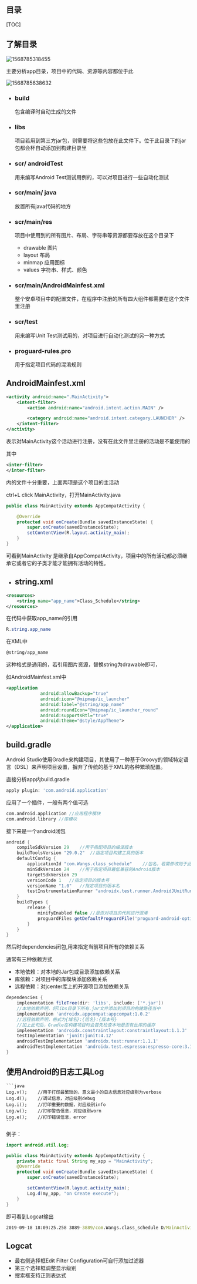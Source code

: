 ## 目录

[TOC]



## 了解目录

![1568785318455](C:\Users\27766\AppData\Roaming\Typora\typora-user-images\1568785318455.png)

主要分析app目录，项目中的代码、资源等内容都位于此

![1568785638632](C:\Users\27766\AppData\Roaming\Typora\typora-user-images\1568785638632.png)

* ### build

  包含编译时自动生成的文件

* ### libs

  项目若用到第三方jar包，则需要将这些包放在此文件下。位于此目录下的jar包都会杯自动添加到构建目录里

* ### scr/ androidTest

  用来编写Android Test测试用例的，可以对项目进行一些自动化测试

* ### scr/main/ java

  放置所有java代码的地方

* ### scr/main/res

  项目中使用到的所有图片、布局、字符串等资源都要存放在这个目录下

    * drawable 图片
    * layout 布局
    * minmap 应用图标
    * values 字符串、样式、颜色

* ### scr/main/AndroidMainfest.xml

  整个安卓项目中的配置文件，在程序中注册的所有四大组件都需要在这个文件里注册

* ### scr/test

  用来编写Unit Test测试用的，对项目进行自动化测试的另一种方式

* ### proguard-rules.pro

  用于指定项目代码的混淆规则

## AndroidMainfest.xml

```xml
<activity android:name=".MainActivity">
    <intent-filter>
        <action android:name="android.intent.action.MAIN" />

        <category android:name="android.intent.category.LAUNCHER" />
    </intent-filter>
</activity>
```

表示对MainActivity这个活动进行注册，没有在此文件里注册的活动是不能使用的

其中

``` xml
<inter-filter>
</inter-filter>
```

内的文件十分重要，上面两项是这个项目的主活动

ctrl+L click MainActivity，打开MainActivity.java

``` java
public class MainActivity extends AppCompatActivity {

    @Override
    protected void onCreate(Bundle savedInstanceState) {
        super.onCreate(savedInstanceState);
        setContentView(R.layout.activity_main);
    }
}
```

可看到MainActivity 是继承自AppCompatActivity，项目中的所有活动都必须继承它或者它的子类才能才能拥有活动的特性。

* ## string.xml

``` xml
<resources>
    <string name="app_name">Class_Schedule</string>
</resources>
```

在代码中获取app_name的引用

``` java
R.string.app_name
```

在XML中

``` xml
@string/app_name
```

这种格式是通用的，若引用图片资源，替换string为drawable即可，

如AndroidMainfest.xml中

```xml
<application
             android:allowBackup="true"
             android:icon="@mipmap/ic_launcher"
             android:label="@string/app_name"
             android:roundIcon="@mipmap/ic_launcher_round"
             android:supportsRtl="true"
             android:theme="@style/AppTheme">
</application>
```

## build.gradle

Android Studio使用Gradle来构建项目，其使用了一种基于Groovy的领域特定语言（DSL）来声明项目设置，摒弃了传统的基于XML的各种繁琐配置。

直接分析app内build.gradle

``` gradle
apply plugin: 'com.android.application'
```

应用了一个插件，一般有两个值可选

``` gradle
com.android.application //应用程序模块
com.android.library //库模块
```

接下来是一个android闭包

```  gradle
android {
    compileSdkVersion 29	//用于指配项目的编译版本
    buildToolsVersion "29.0.2"	//指定项目构建工具的版本
    defaultConfig {
        applicationId "com.Wangs.class_schedule"	//包名，若需修改则于此处修改
        minSdkVersion 24	//用于指定项目最低兼容的Android版本
        targetSdkVersion 29	
        versionCode 1	//指定项目的版本号
        versionName "1.0"	//指定项目的版本名
        testInstrumentationRunner "androidx.test.runner.AndroidJUnitRunner"
    }
    buildTypes {
        release {
            minifyEnabled false //是否对项目的代码进行混淆
            proguardFiles getDefaultProguardFile('proguard-android-optimize.txt'), 'proguard-rules.pro'	//指定混淆时使用的规则文件
        }
    }
}
```

然后时dependencies闭包,用来指定当前项目所有的依赖关系

通常有三种依赖方式

* 本地依赖：对本地的Jar包或目录添加依赖关系
* 库依赖：对项目中的库模块添加依赖关系
* 远程依赖：对jcenter库上的开源项目添加依赖关系

``` gradle
dependencies {
    implementation fileTree(dir: 'libs', include: ['*.jar'])	
    //本地依赖声明，将libs目录下所有.jar文件添加到项目的构建路径当中
    implementation 'androidx.appcompat:appcompat:1.0.2'
    //远程依赖声明，格式为{域名}:{组名}:{版本号}
    //加上此句后，Gradle在构建项目时会首先检查本地是否有此库的缓存
    implementation 'androidx.constraintlayout:constraintlayout:1.1.3'
    testImplementation 'junit:junit:4.12'
    androidTestImplementation 'androidx.test:runner:1.1.1'
    androidTestImplementation 'androidx.test.espresso:espresso-core:3.1.1'
}
```

## 使用Android的日志工具Log
    ```java
    Log.v(); 	//用于打印最繁琐的，意义最小的日志信息对应级别为verbose
    Log.d(); 	//调试信息，对应级别debug
    Log.i();	//打印重要的数据，对应级别info
    Log.w();	//打印警告信息，对应级别worn
    Log.e();	//打印错误信息，error
    ```

例子：

``` java
import android.util.Log;

public class MainActivity extends AppCompatActivity {
    private static final String my_app = "MainActivity";
    @Override
    protected void onCreate(Bundle savedInstanceState) {
        super.onCreate(savedInstanceState);

        setContentView(R.layout.activity_main);
        Log.d(my_app, "on Create execute");
    }
}
```

即可看到Logcat输出

``` bat
2019-09-18 18:09:25.258 3889-3889/com.Wangs.class_schedule D/MainActivity: on Create execute
```

## Logcat

  * 最右侧选择框Edit Filter Configuration可自行添加过滤器
  * 第三个选择框调整显示级别
  * 搜索框支持正则表达式